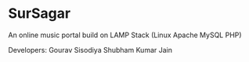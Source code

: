 # SurSagar
An online music portal build on LAMP Stack (Linux Apache MySQL PHP)


Developers:
Gourav Sisodiya
Shubham Kumar Jain

